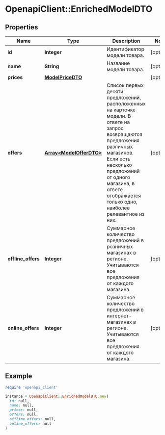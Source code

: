 # OpenapiClient::EnrichedModelDTO

## Properties

| Name | Type | Description | Notes |
| ---- | ---- | ----------- | ----- |
| **id** | **Integer** | Идентификатор модели товара. | [optional] |
| **name** | **String** | Название модели товара. | [optional] |
| **prices** | [**ModelPriceDTO**](ModelPriceDTO.md) |  | [optional] |
| **offers** | [**Array&lt;ModelOfferDTO&gt;**](ModelOfferDTO.md) | Список первых десяти предложений, расположенных на карточке модели.  В ответе на запрос возвращаются предложения различных магазинов. Если есть несколько предложений от одного магазина, в ответе отображается только одно, наиболее релевантное из них.  | [optional] |
| **offline_offers** | **Integer** | Суммарное количество предложений в розничных магазинах в регионе. Учитываются все предложения от каждого магазина. | [optional] |
| **online_offers** | **Integer** | Суммарное количество предложений в интернет-магазинах в регионе. Учитываются все предложения от каждого магазина. | [optional] |

## Example

```ruby
require 'openapi_client'

instance = OpenapiClient::EnrichedModelDTO.new(
  id: null,
  name: null,
  prices: null,
  offers: null,
  offline_offers: null,
  online_offers: null
)
```

